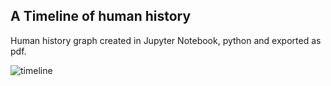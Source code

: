 ## A Timeline of human history

Human history graph created in Jupyter Notebook, python and exported as pdf.

![timeline](https://raw.githubusercontent.com/kreier/timeline/main/spreadsheet/timeline.png)
